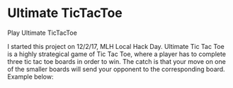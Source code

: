 # Ultimate TicTacToe
Play Ultimate TicTacToe

I started this project on 12/2/17, MLH Local Hack Day. Ultimate Tic Tac Toe is a highly strategical game of Tic Tac Toe, where a player has to complete three tic tac toe boards in order to win. 
The catch is that your move on one of the smaller boards will send your opponent to the corresponding board. Example below:
